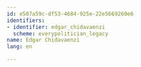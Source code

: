 ```yaml
---
id: e507a59c-df53-4684-925e-22e5669260e6
identifiers:
- identifier: edgar_chidavaenzi
  scheme: everypolitician_legacy
name: Edgar Chidavaenzi
lang: en

---
```

